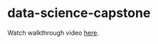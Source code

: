 # data-science-capstone

Watch walkthrough video [here](https://www.loom.com/share/abfc16d8b6a041a89f7b577f7fd817b2?sid=fa50ef23-d270-4d77-ac9f-e417b3fba6a3).
